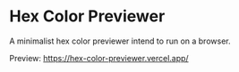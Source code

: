 # Hex Color Previewer

A minimalist hex color previewer intend to run on a browser.

Preview: https://hex-color-previewer.vercel.app/
